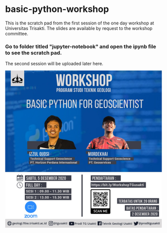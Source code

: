 # basic-python-workshop
This is the scratch pad from the first session of the one day workshop at Universitas Trisakti. The slides are available by request to the workshop committee.

### <b>Go to folder titled "jupyter-notebook" and open the ipynb file to see the scratch pad.</b>

The second session will be uploaded later here.

![alt text](https://github.com/panjoel4/Basic-Python-Workshop/blob/main/images/workshop.jpg?raw=true)
